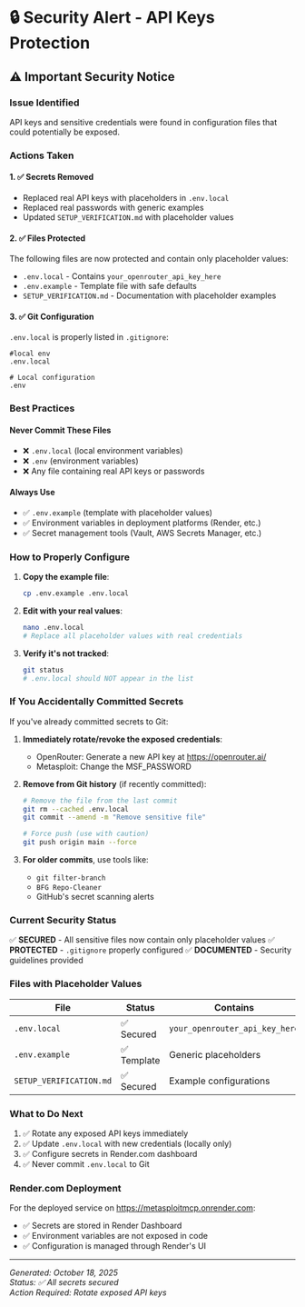# 🔒 Security Alert - API Keys Protection

## ⚠️ Important Security Notice

### Issue Identified
API keys and sensitive credentials were found in configuration files that could potentially be exposed.

### Actions Taken

#### 1. ✅ Secrets Removed
- Replaced real API keys with placeholders in `.env.local`
- Replaced real passwords with generic examples
- Updated `SETUP_VERIFICATION.md` with placeholder values

#### 2. ✅ Files Protected
The following files are now protected and contain only placeholder values:
- `.env.local` - Contains `your_openrouter_api_key_here`
- `.env.example` - Template file with safe defaults
- `SETUP_VERIFICATION.md` - Documentation with placeholder examples

#### 3. ✅ Git Configuration
`.env.local` is properly listed in `.gitignore`:
```gitignore
#local env
.env.local

# Local configuration
.env
```

### Best Practices

#### Never Commit These Files
- ❌ `.env.local` (local environment variables)
- ❌ `.env` (environment variables)
- ❌ Any file containing real API keys or passwords

#### Always Use
- ✅ `.env.example` (template with placeholder values)
- ✅ Environment variables in deployment platforms (Render, etc.)
- ✅ Secret management tools (Vault, AWS Secrets Manager, etc.)

### How to Properly Configure

1. **Copy the example file**:
   ```bash
   cp .env.example .env.local
   ```

2. **Edit with your real values**:
   ```bash
   nano .env.local
   # Replace all placeholder values with real credentials
   ```

3. **Verify it's not tracked**:
   ```bash
   git status
   # .env.local should NOT appear in the list
   ```

### If You Accidentally Committed Secrets

If you've already committed secrets to Git:

1. **Immediately rotate/revoke the exposed credentials**:
   - OpenRouter: Generate a new API key at https://openrouter.ai/
   - Metasploit: Change the MSF_PASSWORD

2. **Remove from Git history** (if recently committed):
   ```bash
   # Remove the file from the last commit
   git rm --cached .env.local
   git commit --amend -m "Remove sensitive file"
   
   # Force push (use with caution)
   git push origin main --force
   ```

3. **For older commits**, use tools like:
   - `git filter-branch`
   - `BFG Repo-Cleaner`
   - GitHub's secret scanning alerts

### Current Security Status

✅ **SECURED** - All sensitive files now contain only placeholder values
✅ **PROTECTED** - `.gitignore` properly configured
✅ **DOCUMENTED** - Security guidelines provided

### Files with Placeholder Values

| File | Status | Contains |
|------|--------|----------|
| `.env.local` | ✅ Secured | `your_openrouter_api_key_here` |
| `.env.example` | ✅ Template | Generic placeholders |
| `SETUP_VERIFICATION.md` | ✅ Secured | Example configurations |

### What to Do Next

1. ✅ Rotate any exposed API keys immediately
2. ✅ Update `.env.local` with new credentials (locally only)
3. ✅ Configure secrets in Render.com dashboard
4. ✅ Never commit `.env.local` to Git

### Render.com Deployment

For the deployed service on https://metasploitmcp.onrender.com:
- ✅ Secrets are stored in Render Dashboard
- ✅ Environment variables are not exposed in code
- ✅ Configuration is managed through Render's UI

---

*Generated: October 18, 2025*  
*Status: ✅ All secrets secured*  
*Action Required: Rotate exposed API keys*
